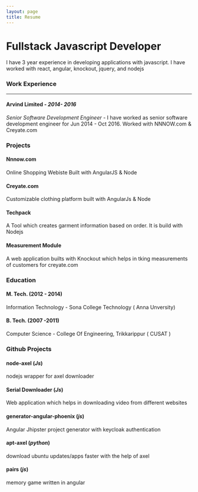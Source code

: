 ```yaml
---
layout: page
title: Resume
---
```


# Fullstack Javascript Developer

I have 3 year experience in developing applications with javascript. I have worked with react, angular, knockout, jquery, and nodejs

### Work Experience
---


#### Arvind Limited -  *2014- 2016*

*Senior Software Development Engineer* - I have worked as senior software development engineer for Jun 2014 - Oct 2016. Worked with NNNOW.com & Creyate.com



###  Projects

#### Nnnow.com

Online Shopping Webiste Built with AngularJS & Node

#### Creyate.com

Customizable clothing platform built with AngularJs & Node

#### Techpack

A Tool which creates garment information based on order. It is build with Nodejs

#### Measurement Module

A web application builts with Knockout which helps in tking measurements of customers for creyate.com



### Education

#### M. Tech. (2012 - 2014)

Information Technology - Sona College Technology ( Anna Unversity)

#### B. Tech. (2007 -2011)

Computer Science - College Of Engineering, Trikkarippur ( CUSAT )



### Github Projects

#### node-axel (*Js*)

nodejs wrapper for axel downloader



#### Serial Downloader (*Js*)

Web application which helps in downloading video from different websites



#### generator-angular-phoenix (*js*)

Angular Jhipster project generator with keycloak authentication



#### apt-axel (*python*)

download ubuntu updates/apps faster with the help of axel



#### pairs (*js*)

memory game written in angular